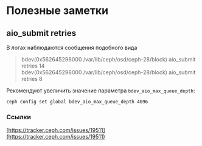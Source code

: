 # Полезные заметки

## aio\_submit retries

В логах наблюдаются сообщения подобного вида

> bdev(0x562645298000 /var/lib/ceph/osd/ceph-28/block) aio\_submit retries 14\
> bdev(0x562645298000 /var/lib/ceph/osd/ceph-28/block) aio\_submit retries 8

Рекомендуют увеличить значение параметра `bdev_aio_max_queue_depth`:

```shell
ceph config set global bdev_aio_max_queue_depth 4096
```

### Ссылки

[https://tracker.ceph.com/issues/19511](https://tracker.ceph.com/issues/19511)
